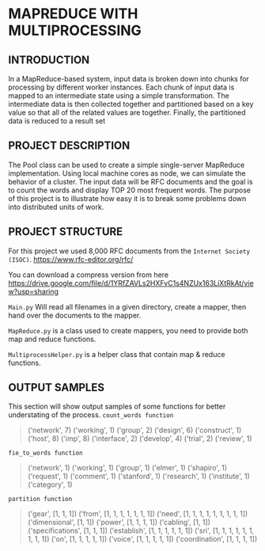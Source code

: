 # MAPREDUCE WITH MULTIPROCESSING

## INTRODUCTION

In a MapReduce-based system, input data is broken down into chunks for processing by different worker instances. 
Each chunk of input data is mapped to an intermediate state using a simple transformation.
The intermediate data is then collected together and partitioned based on a key value so that all of the related values are together. 
Finally, the partitioned data is reduced to a result set


## PROJECT DESCRIPTION

The Pool class can be used to create a simple single-server MapReduce implementation.
Using local machine cores as node, we can simulate the behavior of a cluster.
The input data will be RFC documents and the goal is to count the words and display TOP 20 most frequent words.
The purpose of this project is to illustrate how easy it is to break some problems down into distributed units of work.


## PROJECT STRUCTURE

For this project we used 8,000 RFC documents from the `Internet Society (ISOC)`.
https://www.rfc-editor.org/rfc/

You can download a compress version from here https://drive.google.com/file/d/1YRfZAVLs2HXFvC1s4NZUx163LiXtRkAt/view?usp=sharing


`Main.py` Will read all filenames in a given directory, create a mapper, then hand over the documents to the mapper.

`MapReduce.py` is a class used to create mappers, you need to provide both map and reduce functions.

`MultiprocessHelper.py` is a helper class that contain map & reduce functions.


## OUTPUT SAMPLES

This section will show output samples of some functions for better understating of the process.
`count_words function`
>('network', 7)
('working', 1)
('group', 2)
('design', 6)
('construct', 1)
('host', 8)
('imp', 8)
('interface', 2)
('develop', 4)
('trial', 2)
('review', 1)

`fie_to_words function`
>('network', 1)
('working', 1)
('group', 1)
('elmer', 1)
('shapiro', 1)
('request', 1)
('comment', 1)
('stanford', 1)
('research', 1)
('institute', 1)
('category', 1)

`partition function`
>('gear', [1, 1, 1])
('from', [1, 1, 1, 1, 1, 1, 1])
('need', [1, 1, 1, 1, 1, 1, 1, 1, 1])
('dimensional', [1, 1])
('power', [1, 1, 1, 1])
('cabling', [1, 1])
('specifications', [1, 1, 1])
('establish', [1, 1, 1, 1, 1, 1])
('sri', [1, 1, 1, 1, 1, 1, 1, 1, 1])
('on', [1, 1, 1, 1, 1])
('voice', [1, 1, 1, 1, 1])
('coordination', [1, 1, 1, 1])

